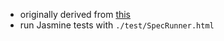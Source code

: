 
* originally derived from [this](https://gist.github.com/mbostock/7607535)
* run Jasmine tests with `./test/SpecRunner.html`
